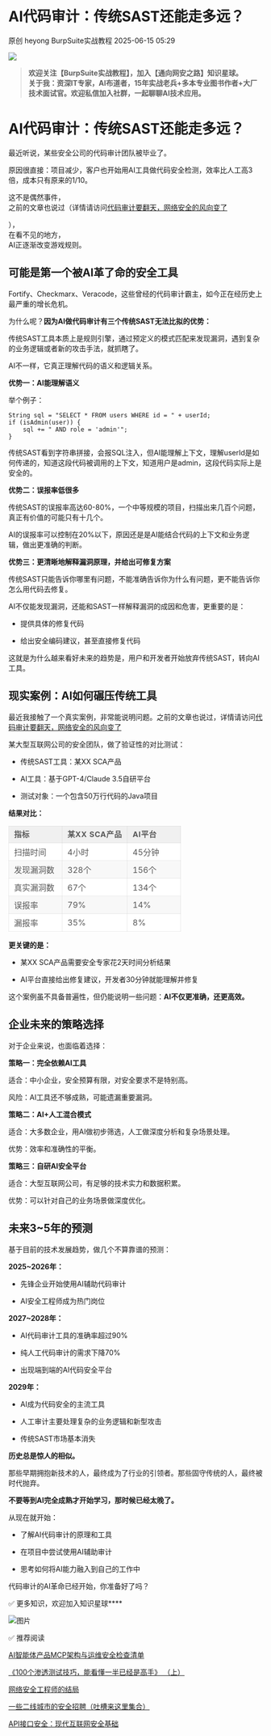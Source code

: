 #  AI代码审计：传统SAST还能走多远？  
原创 heyong  BurpSuite实战教程   2025-06-15 05:29  
  
![](https://mmbiz.qpic.cn/mmbiz_png/0R80na6wzXe5kGTlIQSVe0huK10U0NUzbpUOYMCicHpyibZdTI2RkWqXsZJiabXf3FgTbfGNC1UN580Rb8xR3mib4A/640?wx_fmt=png "")  
> **欢迎关注【BurpSuite实战教程】，加入【通向网安之路】知识星球。**  
> **关于我：资深IT专家，AI布道者，15年实战老兵+多本专业图书作者+大厂技术面试官。欢迎私信加入社群，一起聊聊AI技术应用。**  
  
  
# AI代码审计：传统SAST还能走多远？  
  
最近听说，某些安全公司的代码审计团队被毕业了。  
  
原因很直接：项目减少，客户也开始用AI工具做代码安全检测，效率比人工高3倍，成本只有原来的1/10。  
  
这不是偶然事件，  
之前的文章也说过（详情请访问[代码审计要翻天，网络安全的风向变了](https://mp.weixin.qq.com/s?__biz=MzU5NzQ3NzIwMA==&mid=2247486401&idx=1&sn=11313dbe19c846a812536cc5c328a82c&scene=21#wechat_redirect)  
  
），  
在看不见的地方，  
AI正逐渐改变游戏规则。  
## 可能是第一个被AI革了命的安全工具  
  
Fortify、Checkmarx、Veracode，这些曾经的代码审计霸主，如今正在经历史上最严重的增长危机。  
  
为什么呢？**因为AI做代码审计有三个传统SAST无法比拟的优势：**  
  
传统SAST工具本质上是规则引擎，通过预定义的模式匹配来发现漏洞，遇到复杂的业务逻辑或者新的攻击手法，就抓瞎了。  
  
AI不一样，它真正理解代码的语义和逻辑关系。  
  
**优势一：AI能理解语义**  
  
举个例子：  
```
String sql = "SELECT * FROM users WHERE id = " + userId;
if (isAdmin(user)) {
    sql += " AND role = 'admin'";
}

```  
  
传统SAST看到字符串拼接，会报SQL注入，但AI能理解上下文，理解userId是如何传递的，知道这段代码被调用的上下文，知道用户是admin，这段代码实际上是安全的。  
  
**优势二：误报率低很多**  
  
传统SAST的误报率高达60-80%，一个中等规模的项目，扫描出来几百个问题，真正有价值的可能只有十几个。  
  
AI的误报率可以控制在20%以下，原因还是是AI能结合代码的上下文和业务逻辑，做出更准确的判断。  
  
**优势三：更清晰地解释漏洞原理，并给出可修复方案**  
  
传统SAST只能告诉你哪里有问题，不能准确告诉你为什么有问题，更不能告诉你怎么用代码去修复。  
  
AI不仅能发现漏洞，还能和SAST一样解释漏洞的成因和危害，更重要的是：  
- 提供具体的修复代码  
  
- 给出安全编码建议，甚至直接修复代码  
  
这就是为什么越来看好未来的趋势是，用户和开发者开始放弃传统SAST，转向AI工具。  
## 现实案例：AI如何碾压传统工具  
  
最近我接触了一个真实案例，非常能说明问题。之前的文章也说过，详情请访问[代码审计要翻天，网络安全的风向变了](https://mp.weixin.qq.com/s?__biz=MzU5NzQ3NzIwMA==&mid=2247486401&idx=1&sn=11313dbe19c846a812536cc5c328a82c&scene=21#wechat_redirect)  
  
  
某大型互联网公司的安全团队，做了验证性的对比测试：  
- 传统SAST工具：某XX SCA产品  
  
- AI工具：基于GPT-4/Claude 3.5自研平台  
  
- 测试对象：一个包含50万行代码的Java项目  
  
**结果对比：**  
  
<table><thead><tr><th style="color: rgb(89, 89, 89);font-size: 15px;line-height: 1.5em;letter-spacing: 0.04em;text-align: left;font-weight: bold;background: none 0% 0% / auto no-repeat scroll padding-box border-box rgb(240, 240, 240);height: auto;border-style: solid;border-width: 1px;border-color: rgba(204, 204, 204, 0.4);border-radius: 0px;padding: 5px 10px;min-width: 85px;"><section><span leaf="">指标</span></section></th><th style="color: rgb(89, 89, 89);font-size: 15px;line-height: 1.5em;letter-spacing: 0.04em;text-align: left;font-weight: bold;background: none 0% 0% / auto no-repeat scroll padding-box border-box rgb(240, 240, 240);height: auto;border-style: solid;border-width: 1px;border-color: rgba(204, 204, 204, 0.4);border-radius: 0px;padding: 5px 10px;min-width: 85px;"><section><span leaf="">某XX SCA产品</span></section></th><th style="color: rgb(89, 89, 89);font-size: 15px;line-height: 1.5em;letter-spacing: 0.04em;text-align: left;font-weight: bold;background: none 0% 0% / auto no-repeat scroll padding-box border-box rgb(240, 240, 240);height: auto;border-style: solid;border-width: 1px;border-color: rgba(204, 204, 204, 0.4);border-radius: 0px;padding: 5px 10px;min-width: 85px;"><section><span leaf="">AI平台</span></section></th></tr></thead><tbody><tr style="color: rgb(89, 89, 89);background-attachment: scroll;background-clip: border-box;background-color: rgb(255, 255, 255);background-image: none;background-origin: padding-box;background-position-x: 0%;background-position-y: 0%;background-repeat: no-repeat;background-size: auto;width: auto;height: auto;"><td style="padding-top: 5px;padding-right: 10px;padding-bottom: 5px;padding-left: 10px;min-width: 85px;border-top-style: solid;border-bottom-style: solid;border-left-style: solid;border-right-style: solid;border-top-width: 1px;border-bottom-width: 1px;border-left-width: 1px;border-right-width: 1px;border-top-color: rgba(204, 204, 204, 0.4);border-bottom-color: rgba(204, 204, 204, 0.4);border-left-color: rgba(204, 204, 204, 0.4);border-right-color: rgba(204, 204, 204, 0.4);border-top-left-radius: 0px;border-top-right-radius: 0px;border-bottom-right-radius: 0px;border-bottom-left-radius: 0px;"><section><span leaf="">扫描时间</span></section></td><td style="padding-top: 5px;padding-right: 10px;padding-bottom: 5px;padding-left: 10px;min-width: 85px;border-top-style: solid;border-bottom-style: solid;border-left-style: solid;border-right-style: solid;border-top-width: 1px;border-bottom-width: 1px;border-left-width: 1px;border-right-width: 1px;border-top-color: rgba(204, 204, 204, 0.4);border-bottom-color: rgba(204, 204, 204, 0.4);border-left-color: rgba(204, 204, 204, 0.4);border-right-color: rgba(204, 204, 204, 0.4);border-top-left-radius: 0px;border-top-right-radius: 0px;border-bottom-right-radius: 0px;border-bottom-left-radius: 0px;"><section><span leaf="">4小时</span></section></td><td style="padding-top: 5px;padding-right: 10px;padding-bottom: 5px;padding-left: 10px;min-width: 85px;border-top-style: solid;border-bottom-style: solid;border-left-style: solid;border-right-style: solid;border-top-width: 1px;border-bottom-width: 1px;border-left-width: 1px;border-right-width: 1px;border-top-color: rgba(204, 204, 204, 0.4);border-bottom-color: rgba(204, 204, 204, 0.4);border-left-color: rgba(204, 204, 204, 0.4);border-right-color: rgba(204, 204, 204, 0.4);border-top-left-radius: 0px;border-top-right-radius: 0px;border-bottom-right-radius: 0px;border-bottom-left-radius: 0px;"><section><span leaf="">45分钟</span></section></td></tr><tr style="color: rgb(89, 89, 89);background-attachment: scroll;background-clip: border-box;background-color: rgb(248, 248, 248);background-image: none;background-origin: padding-box;background-position-x: 0%;background-position-y: 0%;background-repeat: no-repeat;background-size: auto;width: auto;height: auto;"><td style="padding-top: 5px;padding-right: 10px;padding-bottom: 5px;padding-left: 10px;min-width: 85px;border-top-style: solid;border-bottom-style: solid;border-left-style: solid;border-right-style: solid;border-top-width: 1px;border-bottom-width: 1px;border-left-width: 1px;border-right-width: 1px;border-top-color: rgba(204, 204, 204, 0.4);border-bottom-color: rgba(204, 204, 204, 0.4);border-left-color: rgba(204, 204, 204, 0.4);border-right-color: rgba(204, 204, 204, 0.4);border-top-left-radius: 0px;border-top-right-radius: 0px;border-bottom-right-radius: 0px;border-bottom-left-radius: 0px;"><section><span leaf="">发现漏洞数</span></section></td><td style="padding-top: 5px;padding-right: 10px;padding-bottom: 5px;padding-left: 10px;min-width: 85px;border-top-style: solid;border-bottom-style: solid;border-left-style: solid;border-right-style: solid;border-top-width: 1px;border-bottom-width: 1px;border-left-width: 1px;border-right-width: 1px;border-top-color: rgba(204, 204, 204, 0.4);border-bottom-color: rgba(204, 204, 204, 0.4);border-left-color: rgba(204, 204, 204, 0.4);border-right-color: rgba(204, 204, 204, 0.4);border-top-left-radius: 0px;border-top-right-radius: 0px;border-bottom-right-radius: 0px;border-bottom-left-radius: 0px;"><section><span leaf="">328个</span></section></td><td style="padding-top: 5px;padding-right: 10px;padding-bottom: 5px;padding-left: 10px;min-width: 85px;border-top-style: solid;border-bottom-style: solid;border-left-style: solid;border-right-style: solid;border-top-width: 1px;border-bottom-width: 1px;border-left-width: 1px;border-right-width: 1px;border-top-color: rgba(204, 204, 204, 0.4);border-bottom-color: rgba(204, 204, 204, 0.4);border-left-color: rgba(204, 204, 204, 0.4);border-right-color: rgba(204, 204, 204, 0.4);border-top-left-radius: 0px;border-top-right-radius: 0px;border-bottom-right-radius: 0px;border-bottom-left-radius: 0px;"><section><span leaf="">156个</span></section></td></tr><tr style="color: rgb(89, 89, 89);background-attachment: scroll;background-clip: border-box;background-color: rgb(255, 255, 255);background-image: none;background-origin: padding-box;background-position-x: 0%;background-position-y: 0%;background-repeat: no-repeat;background-size: auto;width: auto;height: auto;"><td style="padding-top: 5px;padding-right: 10px;padding-bottom: 5px;padding-left: 10px;min-width: 85px;border-top-style: solid;border-bottom-style: solid;border-left-style: solid;border-right-style: solid;border-top-width: 1px;border-bottom-width: 1px;border-left-width: 1px;border-right-width: 1px;border-top-color: rgba(204, 204, 204, 0.4);border-bottom-color: rgba(204, 204, 204, 0.4);border-left-color: rgba(204, 204, 204, 0.4);border-right-color: rgba(204, 204, 204, 0.4);border-top-left-radius: 0px;border-top-right-radius: 0px;border-bottom-right-radius: 0px;border-bottom-left-radius: 0px;"><section><span leaf="">真实漏洞数</span></section></td><td style="padding-top: 5px;padding-right: 10px;padding-bottom: 5px;padding-left: 10px;min-width: 85px;border-top-style: solid;border-bottom-style: solid;border-left-style: solid;border-right-style: solid;border-top-width: 1px;border-bottom-width: 1px;border-left-width: 1px;border-right-width: 1px;border-top-color: rgba(204, 204, 204, 0.4);border-bottom-color: rgba(204, 204, 204, 0.4);border-left-color: rgba(204, 204, 204, 0.4);border-right-color: rgba(204, 204, 204, 0.4);border-top-left-radius: 0px;border-top-right-radius: 0px;border-bottom-right-radius: 0px;border-bottom-left-radius: 0px;"><section><span leaf="">67个</span></section></td><td style="padding-top: 5px;padding-right: 10px;padding-bottom: 5px;padding-left: 10px;min-width: 85px;border-top-style: solid;border-bottom-style: solid;border-left-style: solid;border-right-style: solid;border-top-width: 1px;border-bottom-width: 1px;border-left-width: 1px;border-right-width: 1px;border-top-color: rgba(204, 204, 204, 0.4);border-bottom-color: rgba(204, 204, 204, 0.4);border-left-color: rgba(204, 204, 204, 0.4);border-right-color: rgba(204, 204, 204, 0.4);border-top-left-radius: 0px;border-top-right-radius: 0px;border-bottom-right-radius: 0px;border-bottom-left-radius: 0px;"><section><span leaf="">134个</span></section></td></tr><tr style="color: rgb(89, 89, 89);background-attachment: scroll;background-clip: border-box;background-color: rgb(248, 248, 248);background-image: none;background-origin: padding-box;background-position-x: 0%;background-position-y: 0%;background-repeat: no-repeat;background-size: auto;width: auto;height: auto;"><td style="padding-top: 5px;padding-right: 10px;padding-bottom: 5px;padding-left: 10px;min-width: 85px;border-top-style: solid;border-bottom-style: solid;border-left-style: solid;border-right-style: solid;border-top-width: 1px;border-bottom-width: 1px;border-left-width: 1px;border-right-width: 1px;border-top-color: rgba(204, 204, 204, 0.4);border-bottom-color: rgba(204, 204, 204, 0.4);border-left-color: rgba(204, 204, 204, 0.4);border-right-color: rgba(204, 204, 204, 0.4);border-top-left-radius: 0px;border-top-right-radius: 0px;border-bottom-right-radius: 0px;border-bottom-left-radius: 0px;"><section><span leaf="">误报率</span></section></td><td style="padding-top: 5px;padding-right: 10px;padding-bottom: 5px;padding-left: 10px;min-width: 85px;border-top-style: solid;border-bottom-style: solid;border-left-style: solid;border-right-style: solid;border-top-width: 1px;border-bottom-width: 1px;border-left-width: 1px;border-right-width: 1px;border-top-color: rgba(204, 204, 204, 0.4);border-bottom-color: rgba(204, 204, 204, 0.4);border-left-color: rgba(204, 204, 204, 0.4);border-right-color: rgba(204, 204, 204, 0.4);border-top-left-radius: 0px;border-top-right-radius: 0px;border-bottom-right-radius: 0px;border-bottom-left-radius: 0px;"><section><span leaf="">79%</span></section></td><td style="padding-top: 5px;padding-right: 10px;padding-bottom: 5px;padding-left: 10px;min-width: 85px;border-top-style: solid;border-bottom-style: solid;border-left-style: solid;border-right-style: solid;border-top-width: 1px;border-bottom-width: 1px;border-left-width: 1px;border-right-width: 1px;border-top-color: rgba(204, 204, 204, 0.4);border-bottom-color: rgba(204, 204, 204, 0.4);border-left-color: rgba(204, 204, 204, 0.4);border-right-color: rgba(204, 204, 204, 0.4);border-top-left-radius: 0px;border-top-right-radius: 0px;border-bottom-right-radius: 0px;border-bottom-left-radius: 0px;"><section><span leaf="">14%</span></section></td></tr><tr style="color: rgb(89, 89, 89);background-attachment: scroll;background-clip: border-box;background-color: rgb(255, 255, 255);background-image: none;background-origin: padding-box;background-position-x: 0%;background-position-y: 0%;background-repeat: no-repeat;background-size: auto;width: auto;height: auto;"><td style="padding-top: 5px;padding-right: 10px;padding-bottom: 5px;padding-left: 10px;min-width: 85px;border-top-style: solid;border-bottom-style: solid;border-left-style: solid;border-right-style: solid;border-top-width: 1px;border-bottom-width: 1px;border-left-width: 1px;border-right-width: 1px;border-top-color: rgba(204, 204, 204, 0.4);border-bottom-color: rgba(204, 204, 204, 0.4);border-left-color: rgba(204, 204, 204, 0.4);border-right-color: rgba(204, 204, 204, 0.4);border-top-left-radius: 0px;border-top-right-radius: 0px;border-bottom-right-radius: 0px;border-bottom-left-radius: 0px;"><section><span leaf="">漏报率</span></section></td><td style="padding-top: 5px;padding-right: 10px;padding-bottom: 5px;padding-left: 10px;min-width: 85px;border-top-style: solid;border-bottom-style: solid;border-left-style: solid;border-right-style: solid;border-top-width: 1px;border-bottom-width: 1px;border-left-width: 1px;border-right-width: 1px;border-top-color: rgba(204, 204, 204, 0.4);border-bottom-color: rgba(204, 204, 204, 0.4);border-left-color: rgba(204, 204, 204, 0.4);border-right-color: rgba(204, 204, 204, 0.4);border-top-left-radius: 0px;border-top-right-radius: 0px;border-bottom-right-radius: 0px;border-bottom-left-radius: 0px;"><section><span leaf="">35%</span></section></td><td style="padding-top: 5px;padding-right: 10px;padding-bottom: 5px;padding-left: 10px;min-width: 85px;border-top-style: solid;border-bottom-style: solid;border-left-style: solid;border-right-style: solid;border-top-width: 1px;border-bottom-width: 1px;border-left-width: 1px;border-right-width: 1px;border-top-color: rgba(204, 204, 204, 0.4);border-bottom-color: rgba(204, 204, 204, 0.4);border-left-color: rgba(204, 204, 204, 0.4);border-right-color: rgba(204, 204, 204, 0.4);border-top-left-radius: 0px;border-top-right-radius: 0px;border-bottom-right-radius: 0px;border-bottom-left-radius: 0px;"><section><span leaf="">8%</span></section></td></tr></tbody></table>  
  
**更关键的是：**  
- 某XX SCA产品需要安全专家花2天时间分析结果  
  
- AI平台直接给出修复建议，开发者30分钟就能理解并修复  
  
这个案例虽不具备普遍性，但仍能说明一些问题：**AI不仅更准确，还更高效。**  
## 企业未来的策略选择  
  
对于企业来说，也面临着选择：  
  
**策略一：完全依赖AI工具**  
  
适合：中小企业，安全预算有限，对安全要求不是特别高。  
  
风险：AI工具还不够成熟，可能遗漏重要漏洞。  
  
**策略二：AI+人工混合模式**  
  
适合：大多数企业，用AI做初步筛选，人工做深度分析和复杂场景处理。  
  
优势：效率和准确性的平衡。  
  
**策略三：自研AI安全平台**  
  
适合：大型互联网公司，有足够的技术实力和数据积累。  
  
优势：可以针对自己的业务场景做深度优化。  
## 未来3~5年的预测  
  
基于目前的技术发展趋势，做几个不算靠谱的预测：  
  
**2025~2026年：**  
- 先锋企业开始使用AI辅助代码审计  
  
- AI安全工程师成为热门岗位  
  
**2027~2028年：**  
- AI代码审计工具的准确率超过90%  
  
- 纯人工代码审计的需求下降70%  
  
- 出现端到端的AI代码安全平台  
  
**2029年：**  
- AI成为代码安全的主流工具  
  
- 人工审计主要处理复杂的业务逻辑和新型攻击  
  
- 传统SAST市场基本消失  
  
**历史总是惊人的相似。**  
  
那些早期拥抱新技术的人，最终成为了行业的引领者。那些固守传统的人，最终被时代抛弃。  
  
**不要等到AI完全成熟才开始学习，那时候已经太晚了。**  
  
从现在就开始：  
- 了解AI代码审计的原理和工具  
  
- 在项目中尝试使用AI辅助审计  
  
- 思考如何将AI能力融入到自己的工作中  
  
代码审计的AI革命已经开始，你准备好了吗？  
  
  
✅ 更多知识，欢迎加入知识星球****  
  
![图片](https://mmbiz.qpic.cn/mmbiz_png/0R80na6wzXef8uH1WYrpU6fZkdkichX4Cb4tAIeWqColqTshzfwZbuC7C1VX0lOlajydE1thcDpKFZywlibYo7yA/640?wx_fmt=other&from=appmsg&tp=webp&wxfrom=5&wx_lazy=1 "")  
  
  
✅ 推荐阅读  
  
[AI智能体产品MCP架构与运维安全检查清单](https://mp.weixin.qq.com/s?__biz=MzU5NzQ3NzIwMA==&mid=2247486545&idx=1&sn=a32afccf2c48b9bc39b83f90f83b2625&scene=21#wechat_redirect)  
  
  
[《100个渗透测试技巧，能看懂一半已经是高手》 （上）](https://mp.weixin.qq.com/s?__biz=MzU5NzQ3NzIwMA==&mid=2247486539&idx=1&sn=1c25938141a415a53fc62663187c2fa2&scene=21#wechat_redirect)  
  
  
[网络安全工程师的结局](https://mp.weixin.qq.com/s?__biz=MzU5NzQ3NzIwMA==&mid=2247486527&idx=1&sn=cb6cda23ecf5d2251ca7ae8aaf9cc450&scene=21#wechat_redirect)  
  
  
[一些二线城市的安全招聘（吐槽来这里集合）](https://mp.weixin.qq.com/s?__biz=MzU5NzQ3NzIwMA==&mid=2247486527&idx=2&sn=0ae2fe02ca4e2960e8b9c83453d67544&scene=21#wechat_redirect)  
  
  
[API接口安全：现代互联网安全基础](https://mp.weixin.qq.com/s?__biz=MzU5NzQ3NzIwMA==&mid=2247486514&idx=1&sn=ed9eb7285cd45279224eec7725823250&scene=21#wechat_redirect)  
  
  
  
  
